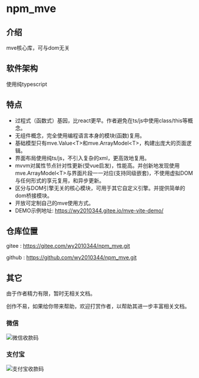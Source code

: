 # npm_mve

## 介绍
mve核心库，可与dom无关

## 软件架构
使用纯typescript


## 特点

* 过程式（函数式）基因，比react更早。作者避免在ts/js中使用class/this等概念。
* 无组件概念，完全使用编程语言本身的模块(函数)复用。
* 基础模型只有mve.Value\<T\>和mve.ArrayModel\<T\>，构建出庞大的页面逻辑。
* 界面布局使用纯ts/js，不引入复杂的xml，更高效地复用。
* mvvm对属性节点针对性更新(受vue启发)，性能高。并创新地发现使用mve.ArrayModel\<T\>与界面片段一一对应(支持同级嵌套)，不使用虚拟DOM与任何形式的享元复用，和异步更新。
* 区分与DOM引擎无关的核心模块，可用于其它自定义引擎。并提供简单的dom桥接模块。
* 开放可定制自己的mve使用方式。
* DEMO示例地址: https://wy2010344.gitee.io/mve-vite-demo/

## 仓库位置

gitee : https://gitee.com/wy2010344/npm_mve.git

github : https://github.com/wy2010344/npm_mve.git

## 其它 

由于作者精力有限，暂时无相关文档。

创作不易，如果给你带来帮助，欢迎打赏作者，以帮助其进一步丰富相关文档。

### 微信
![微信收款码](https://wy2010344.gitee.io/article/%E5%BE%AE%E4%BF%A1%E6%94%B6%E6%AC%BE%E7%A0%81-small.png)
### 支付宝
![支付宝收款码](https://wy2010344.gitee.io/article/%E6%94%AF%E4%BB%98%E5%AE%9D%E6%94%B6%E6%AC%BE%E7%A0%81-small.png)